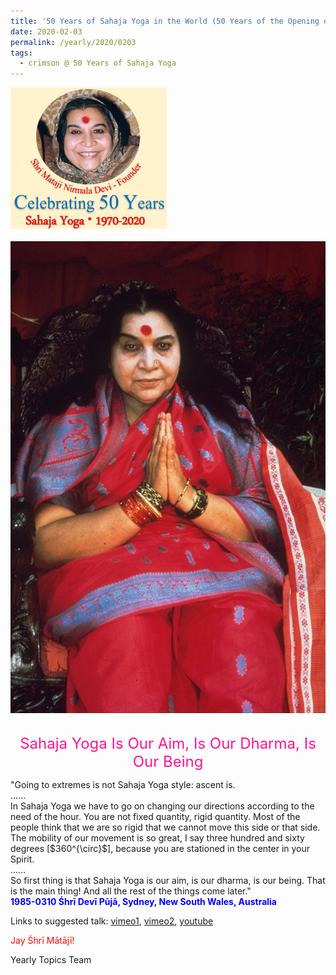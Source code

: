 ```yaml
---
title: '50 Years of Sahaja Yoga in the World (50 Years of the Opening of the Sahasrāra Chakra), Post 5'
date: 2020-02-03
permalink: /yearly/2020/0203
tags:
  - crimson @ 50 Years of Sahaja Yoga
---
```


<div style="text-align: left"><img src="/images/Celebrating50YearsSahajaYoga.png" width="250" /></div><br>

<div style="text-align: center"><img src="/images/image310.png" /></div>

<br>
<p style="color:DeepPink; text-align:center">
<font size="+2"><b></b>Sahaja Yoga Is Our Aim, Is Our Dharma, Is Our Being<br></font>
</p>

<p>
"Going to extremes is not Sahaja Yoga style: ascent is.<br>
......<br>
In Sahaja Yoga we have to go on changing our directions according to the need of the hour. You are not fixed quantity, rigid quantity. Most of the people think that we are so rigid that we cannot move this side or that side. The mobility of our movement is so great, I say three hundred and sixty degrees [$360^{\circ}$], because you are stationed in the center in your Spirit.<br>
......<br>
So first thing is that Sahaja Yoga is our aim, is our dharma, is our being. That is the main thing! And all the rest of the things come later."<br>
<font color="blue"><b>1985-0310 Śhrī Devī Pūjā, Sydney, New South Wales, Australia</b></font><br>
</p>

Links to suggested talk: <a href="https://vimeo.com/24815382"> vimeo1</a>, <a href="https://vimeo.com/88508187"> vimeo2</a>, <a href="https://www.youtube.com/watch?v=sSv3VrQgb5Y"> youtube</a><br>

<p style="color:red;">Jay Śhrī Mātājī!<br></p>

Yearly Topics Team